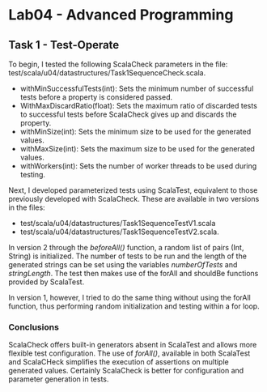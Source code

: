 # Lab04 - Advanced Programming

## Task 1 - Test-Operate

To begin, I tested the following ScalaCheck parameters in the file: test/scala/u04/datastructures/Task1SequenceCheck.scala. 
- withMinSuccessfulTests(int): Sets the minimum number of successful tests before a property is considered passed.
- WithMaxDiscardRatio(float): Sets the maximum ratio of discarded tests to successful tests before ScalaCheck gives up and discards the property.
- withMinSize(int): Sets the minimum size to be used for the generated values.
- withMaxSize(int): Sets the maximum size to be used for the generated values.
- withWorkers(int): Sets the number of worker threads to be used during testing.

Next, I developed parameterized tests using ScalaTest, equivalent to those previously developed with ScalaCheck. 
These are available in two versions in the files: 
- test/scala/u04/datastructures/Task1SequenceTestV1.scala
- test/scala/u04/datastructures/Task1SequenceTestV2.scala.

In version 2 through the *beforeAll()* function, a random list of pairs (Int, String) is initialized. The number of tests to be run and the length of the generated strings can be set using the variables *numberOfTests* and *stringLength*. 
The test then makes use of the forAll and shouldBe functions provided by ScalaTest.

In version 1, however, I tried to do the same thing without using the forAll function, thus performing random initialization and testing within a for loop.

### Conclusions

ScalaCheck offers built-in generators absent in ScalaTest and allows more flexible test configuration.
The use of *forAll()*, available in both ScalaTest and ScalaCHeck simplifies the execution of assertions on multiple generated values. 
Certainly ScalaCheck is better for configuration and parameter generation in tests.
